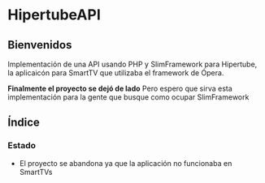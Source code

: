 # HipertubeAPI
## Bienvenidos
Implementación de una API usando PHP y SlimFramework para Hipertube, la aplicaicón para SmartTV que utilizaba el framework de Ópera. 

**Finalmente el proyecto se dejó de lado** Pero espero que sirva esta implementación para la gente que busque como ocupar SlimFramework 

## Índice
### Estado
* El proyecto se abandona ya que la aplicación no funcionaba en SmartTVs